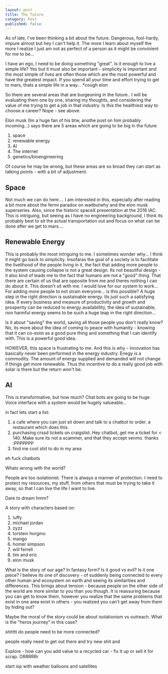 ```yaml
---
layout: post
title: The future
category: Post
published: false
---
```


As of late, I've been thinking a bit about the future. Dangerous, fool-hardy, impure almost but hey I can't help it. The more I learn about myself the more I realize I just am not as perfect of a person as it might be convinient for me to be...

I have an ego, I need to be doing something "great". Is it enough to live a simple life? Yes but it must also be important - simplicity is important and the most simple of lives are often those which are the most powerful and have the greatest impact. If you spend all your time and effort trying to get to mars, thats a simple life in a way... *cough elon

So there are several areas that are burgeoning in the future.. I will be evaluating them one by one, sharing my thoughts, and considering the value of me trying to get a job in that industry. Is this the healthiest way to choose a career? Nope - see above.

Elon musk (Im a huge fan of his btw, anothe post on him probably incoming...) says there are 5 areas which are going to be big in the future

1. space
2. renewable energy
3. AI
4. The internet
5. genetics/bioengineering

Of course he may be wrong, but these areas are so broad they can start as talking points - with a bit of adjustment.

## Space ##

Not much we can do here.... I am interested in this, especially after reading a bit more about the fermi paradox on waitbutwhy and the elon musk superseries. Also, since the historic spaceX presentation at the 2016 IAC. This is intriguing, but seeing as I have no engineering background, I think its probably best to sit the actual transportation out and focus on what can be done after we get to mars....

## Renewable Energy ##

This is probably the most intriguing to me. I sometimes wonder why... I think it might go back to simplicity. Insofaras the goal of a society is to facilitate the livelihood of the people living in it, the fact that adding more people to the system causing collapse is not a great design. Its not beautiful design - it also kind of leads me to the fact that humans are not a "good" thing. That there are certain of us that are opposite from me and theres nothing I can do about it. This doesn't sit with me. I would love for our system to work... For adding more people to not strain everyone... is this possible? A huge step in the right direction is sustainable energy. Its just such a satisfying idea. If every business and measure of productivity and growth and prosperity can be reduced to energy availablility, the idea of sustainable, non harmful energy seems to be such a huge leap in the right direction...

Is it about "saving" the world, saving all those people you don't really know? No, its more about the idea of coming to peace with humanity - knowing that it can co-exist as a good pure thing and something that I can identify with. This is a powerful good idea.

HOWEVER, this space is frustrating to me. And this is why - innovation has basically never been performed in the energy industry. Enegy is a commodity. The amount of energy supplied and demanded will not change if things get more renewable. Thus the incentive to do a really good job with solar is there but the return won't be.

## AI ##

This is transformative, but how much? Chat bots are going to be huge. Voice interface with a system would be hugely valueable...

in fact lets start a list:

1. a cafe where you can just sit down and talk to a chatbot to order. a restaurant which does this.
2. purchasing crssd tickets on craigslist. Hey chatbot, get me a ticket for < 140. Make sure its not a scammer, and that they accept venmo. thanks :PPPPPPP
3. find me cool shit to do in my area




eh fuck chatbots

Whats wrong with the world?


People are too isolationist. There is always a manner of protection. I need to protect my resources, my stuff, from others that must be trying to take it away, so that I can live the life I want to live.

Dare to dream hmm?



A story with characters based on:

1. luffy
2. michael jordan
3. zyzz
4. torstein horgmo
5. mango
6. homer simpson
7. will ferrell
8. tim and eric
9. elon musk



What is the story of our age? In fantasy form? Is it good vs evil? Is it one piece? I believe its one of discovery - of suddenly being connected to every other human and ecosystem on earth and seeing its similarities and differences. This brings about tension - because people on the other side of the world are more similar to you than you though. It is reassuring because you can get to know them, however you realize that the same problems that exist in one area exist in others - you realized you can't get away from them by hiding out?


Maybe the moral of the story could be about isolationism vs outreach. What is the "heros journey" in this case?

shitttt do people need to be more connected?

people really need to get out there and try new shit and


Explore - how can you add value to a recycled car - fix it up or sell it for scrap. ORRRRRr



start isp with weather balloons and satellites
